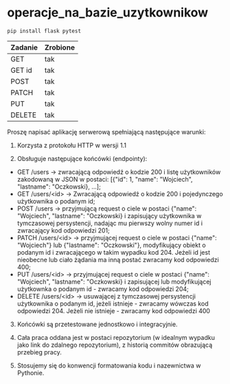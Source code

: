 # operacje_na_bazie_uzytkownikow

```
pip install flask pytest
```

| Zadanie | Zrobione |
| ------- | -------- |
| GET     | tak      |
| GET id  | tak      |
| POST    | tak      |
| PATCH   | tak      |
| PUT     | tak      |
| DELETE  | tak      |

Proszę napisać aplikację serwerową spełniającą następujące warunki:
1. Korzysta z protokołu HTTP w wersji 1.1

2. Obsługuje następujące końcówki (endpointy):
- GET /users -> zwracającą odpowiedź o kodzie 200 i listę użytkowników zakodowaną w JSON w postaci: [{"id": 1, "name": "Wojciech", "lastname": "Oczkowski}, ...];
- GET /users/\<id\> -> Zwracającą odpowiedź o kodzie 200 i pojedynczego użytkownika o podanym id;
- POST /users -> przyjmującą request o ciele w postaci {"name": "Wojciech", "lastname": "Oczkowski} i zapisujący użytkownika w tymczasowej persystencji, nadając mu pierwszy wolny numer id i zwracający kod odpowiedzi 201;
- PATCH /users/\<id\> -> przyjmującej request o ciele w postaci {"name": "Wojciech"} lub {"lastname": "Oczkowski"}, modyfikujący obiekt o podanym id i zwracającego w takim wypadku kod 204. Jeżeli id jest nieobecne lub ciało żądania ma inną postać zwracamy kod odpowiedzi 400;
- PUT /users/\<id\> -> przyjmującej request o ciele w postaci {"name": "Wojciech", "lastname": "Oczkowski} i zapisującej lub modyfikującej użytkownka o podanym id - zwracamy kod odpowiedzi 204;
- DELETE /users/\<id\> -> usuwającej z tymczasowej persystencji użytkownika o podanym id, jeżeli istnieje - zwracamy wówczas kod odpowiedzi 204. Jeżeli nie istnieje - zwracamy kod odpowiedzi 400

3. Końcówki są przetestowane jednostkowo i integracyjnie.

4. Cała praca oddana jest w postaci repozytorium (w idealnym wypadku jako link do zdalnego repozytorium), z historią commitów obrazującą przebieg pracy.

5. Stosujemy się do konwencji formatowania kodu i nazewnictwa w Pythonie.
